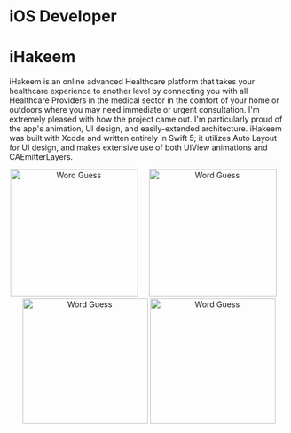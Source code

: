 # iOS Developer 


# iHakeem
iHakeem is an online advanced Healthcare platform that takes your healthcare experience to another level by connecting you with all Healthcare Providers in the medical sector in the comfort of your home or outdoors where you may need immediate or urgent consultation.
I'm extremely pleased with how the project came out. I'm particularly proud of the app's animation, UI design, and easily-extended architecture. iHakeem was built with Xcode and written entirely in Swift 5; it utilizes Auto Layout for UI design, and makes extensive use of both UIView animations and CAEmitterLayers.  

<p align="center">
<img src="/Users/xevendev/Documents/GitHub/Portfolio/images/iHakeem/iHakeem1.png" width="230"  title="Word Guess">&nbsp;&nbsp;&nbsp;&nbsp;&nbsp;<img src="/Users/xevendev/Documents/GitHub/Portfolio/images/iHakeem/iHakeem2.png" width="230" title="Word Guess">&nbsp;&nbsp;&nbsp;&nbsp;&nbsp;<img src="/Users/xevendev/Documents/GitHub/Portfolio/images/iHakeem/iHakeem3.png" width="226" title="Word Guess">
<img src="/Users/xevendev/Documents/GitHub/Portfolio/images/iHakeem/iHakeem4.png" width="226" title="Word Guess">
</p>



